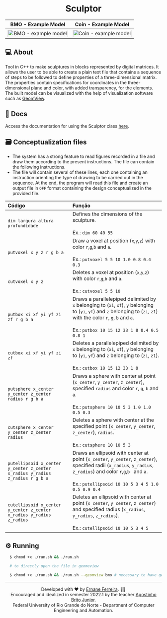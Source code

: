 <h1 align="center">
   Sculptor
</h1>

| BMO - Example Model | Coin - Example Model | 
| :---: | :---: |
| <img style="filter: none !important;" title="BMO - example model" align="right" alt="BMO - example model" src="https://raw.githubusercontent.com/ErnaneJ/sculptor/master/assets/bmo.gif" width="100%"> | <img style="filter: none !important;" title="Coin - example model" align="center" alt="Coin - example model" src="https://raw.githubusercontent.com/ErnaneJ/sculptor/master/assets/coin.gif" width="100%"> |

## 💻 About

Tool in C++ to make sculptures in blocks represented by digital matrices. It allows the user to be able to create a plain text file that contains a sequence of steps to be followed to define properties of a three-dimensional matrix. The properties contain specifications for coordinates in the three-dimensional plane and color, with added transparency, for the elements. The built model can be visualized with the help of visualization software such as [GeomView](http://www.geomview.org/).

## 📑 Docs
Access the documentation for using the Sculptor class [here](https://ernanej.github.io/sculptor/).

## 🗃️ Conceptualization files

- The system has a strong feature to read figures recorded in a file and
  draw them according to the present instructions. The file can
  contain the following instructions.
- The file will contain several of these lines, each one containing an instruction orienting the type of drawing to be carried out in the sequence. At the end, the program will read this file and create an output file in `OFF` format containing the design conceptualized in the provided file.

| Código | Função|
|:-------|:------|
| `dim largura altura profundidade`| Defines the dimensions of the sculpture. <br/><br/> Ex.: `dim 60 40 55`|
| `putvoxel x y z r g b a` | Draw a voxel at position (`x`,`y`,`z`) with color `r`,`g`,`b` and `a`. <br/><br/> Ex.: `putvoxel 5 5 10 1.0 0.8 0.4 0.3`|
| `cutvoxel x y z` | Deletes a voxel at position (`x`,`y`,`z`) with color `r`,`g`,`b` and `a`. <br/><br/> Ex.: `cutvoxel 5 5 10` |
| `putbox xi xf yi yf zi zf r g b a` | Draws a parallelepiped delimited by `x` belonging to (`xi`, `xf`), `y` belonging to (`yi`, `yf`) and `z` belonging to (`zi`, `z1`) with the color `r`, `g`, `b` and `a`. <br/><br/> Ex.: `putbox 10 15 12 33 1 8 0.4 0.5 0.8 1`|
| `cutbox xi xf yi yf zi zf` | Deletes a parallelepiped delimited by `x` belonging to (`xi`, `xf`), `y` belonging to (`yi`, `yf`) and `z` belonging to (`zi`, `z1`). <br/><br/> Ex.: `cutbox 10 15 12 33 1 8`|
| `putsphere x_center y_center z_center radius r g b a` | Draws a sphere with center at point (`x_center`, `y_center`, `z_center`), specified `radius` and color `r`, `g`, `b` and `a`.<br/><br/> Ex.: `putsphere 10 10 5 3 1.0 1.0 0.5 0.3`|
| `cutsphere x_center y_center z_center radius` | Deletes a sphere with center at the specified point (`x_center`, `y_center`, `z_center`), `radius`. <br/><br/> Ex.: `cutsphere 10 10 5 3`
| `putellipsoid x_center y_center z_center x_radius y_radius z_radius r g b a` | Draws an ellipsoid with center at point (`x_center`, `y_center`, `z_center`), specified radii (`x_radius`, `y_radius`, `z_radius`) and color `r`,`g`,`b ` and `a`.<br/><br/> Ex.: `putellipsoid 10 10 5 3 4 5 1.0 0.5 0.9 0.4`
| `cutellipsoid x_center y_center z_center x_radius y_radius z_radius` | Deletes an ellipsoid with center at point (`x_center`, `y_center`, `z_center`) and specified radius (`x_radius`, `y_radius`, `z_radius`).<br/><br/> Ex.: `cutellipsoid 10 10 5 3 4 5`|

## ⚙️ Running

```bash
  $ chmod +x ./run.sh && ./run.sh

  # to directly open the file in geomeview

  $ chmod +x ./run.sh && ./run.sh --geomview bmo # necessary to have geomview previously installed
```

---

<div align="center">
  Developed with ❤ by <a href="https://links.ernane.dev/">Ernane Ferreira</a>. 👋🏻<br/> Encouraged and idealized in semester 2022.1 by the teacher <a href="https://agostinhobritojr.github.io/">Agostinho Brito Junior</a>. <br> Federal University of Rio Grande do Norte - Department of Computer Engineering and Automation.
</div>